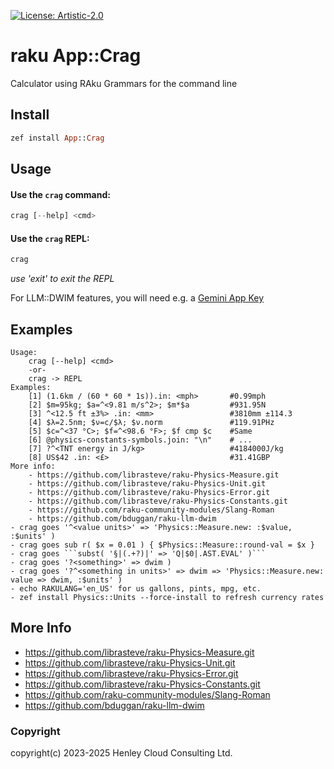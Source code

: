 [![License: Artistic-2.0](https://img.shields.io/badge/License-Artistic%202.0-0298c3.svg)](https://opensource.org/licenses/Artistic-2.0)

# raku App::Crag

Calculator using RAku Grammars for the command line

## Install
```raku
zef install App::Crag
```

## Usage
#### Use the `crag` command:
```raku
crag [--help] <cmd>
```
#### Use the `crag` REPL:
```raku
crag
```
_use 'exit' to exit the REPL_

For LLM::DWIM features, you will need e.g. a [Gemini App Key](https://ai.google.dev/gemini-api/docs/api-key)

## Examples
```
Usage:
    crag [--help] <cmd>
    -or-
    crag -> REPL
Examples:
    [1] (1.6km / (60 * 60 * 1s)).in: <mph>       #0.99mph
    [2] $m=95kg; $a=^<9.81 m/s^2>; $m*$a         #931.95N
    [3] ^<12.5 ft ±3%> .in: <mm>                 #3810mm ±114.3
    [4] $λ=2.5nm; $ν=c/$λ; $ν.norm               #119.91PHz
    [5] $c=^<37 °C>; $f=^<98.6 °F>; $f cmp $c    #Same
    [6] @physics-constants-symbols.join: "\n"    # ...
    [7] ?^<TNT energy in J/kg>                   #4184000J/kg
    [8] US$42 .in: <£>                           #31.41GBP
More info:
    - https://github.com/librasteve/raku-Physics-Measure.git
    - https://github.com/librasteve/raku-Physics-Unit.git
    - https://github.com/librasteve/raku-Physics-Error.git
    - https://github.com/librasteve/raku-Physics-Constants.git
    - https://github.com/raku-community-modules/Slang-Roman
    - https://github.com/bduggan/raku-llm-dwim
- crag goes '^<value units>' => 'Physics::Measure.new: :$value, :$units' )
- crag goes sub r( $x = 0.01 ) { $Physics::Measure::round-val = $x }
- crag goes ```subst( '§|(.+?)|' => 'Q|$0|.AST.EVAL' )```
- crag goes '?<something>' => dwim )
- crag goes '?^<something in units>' => dwim => 'Physics::Measure.new: value => dwim, :$units' )
- echo RAKULANG='en_US' for us gallons, pints, mpg, etc.
- zef install Physics::Units --force-install to refresh currency rates
```

## More Info
- https://github.com/librasteve/raku-Physics-Measure.git
- https://github.com/librasteve/raku-Physics-Unit.git
- https://github.com/librasteve/raku-Physics-Error.git
- https://github.com/librasteve/raku-Physics-Constants.git
- https://github.com/raku-community-modules/Slang-Roman
- https://github.com/bduggan/raku-llm-dwim

### Copyright
copyright(c) 2023-2025 Henley Cloud Consulting Ltd.
